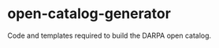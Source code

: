 open-catalog-generator
======================

Code and templates required to build the DARPA open catalog.

